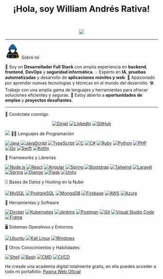 <!DOCTYPE html>
<html>
<head>
	
</head>	
<body>
<h1 align="center">
¡Hola, soy William Andrés Rativa!
</h1>
<br/>
<p align="center">
	<a href="https://github.com/aeonmerx">
		<img src="https://readme-typing-svg.herokuapp.com?lines=Desarrollador+Full+Stack;Especialista+en+IA+y+Seguridad;Experto+en+Backend+y+Frontend;Siempre+aprendiendo%20nuevas%20tecnologías&center=true&width=500&height=45">
	</a>
</p>
<hr>
<img src="https://github.com/0xAbdulKhalid/0xAbdulKhalid/raw/main/assets/mdImages/about_me.gif" width="50px"> Sobre mí

<p>
🌟 Soy un <b>Desarrollador Full Stack</b> con amplia experiencia en <b>backend</b>, <b>frontend</b>, <b>DevOps</b> y <b>seguridad informática</b>.  
💡 Experto en <b>IA</b>, <b>pruebas automatizadas</b> y desarrollo de <b>aplicaciones móviles y web</b>.  
🌱 Apasionado por aprender nuevas tecnologías y técnicas en el mundo del desarrollo.  
🛠️ Trabajo con una amplia gama de lenguajes y herramientas para ofrecer soluciones eficientes y seguras.  
🚀 Estoy abierto a <b>oportunidades de empleo</b> y <b>proyectos desafiantes</b>.
</p>
<hr>
🤝 Conéctate conmigo
<p align="center">
	<a href="mailto:aeon.merx@gmail.com"><img src="https://skillicons.dev/icons?i=gmail" alt="Gmail" /></a>
	<a href="https://www.linkedin.com/in/william-andres-rativa/"><img src="https://skillicons.dev/icons?i=linkedin" alt="LinkedIn" /></a>
	<a href="https://github.com/aeonmerx"><img src="https://skillicons.dev/icons?i=github" alt="GitHub" /></a>
</p>
<img src="https://media2.giphy.com/media/QssGEmpkyEOhBCb7e1/giphy.gif?cid=ecf05e47a0n3gi1bfqntqmob8g9aid1oyj2wr3ds3mg700bl&rid=giphy.gif" width="25">
👨‍💻 Lenguajes de Programación
<p>
    <a href="https://github.com/aeonmerx"><img alt="Java" src="https://skillicons.dev/icons?i=java"></a>
    <a href="https://github.com/aeonmerx"><img alt="JavaScript" src="https://skillicons.dev/icons?i=js"></a>
    <a href="https://github.com/aeonmerx"><img alt="TypeScript" src="https://skillicons.dev/icons?i=typescript"></a>
   <a href="https://github.com/aeonmerx"><img alt="C" src="https://skillicons.dev/icons?i=c"></a>
<a href="https://github.com/aeonmerx"><img alt="C#" src="https://skillicons.dev/icons?i=net"></a>
    <a href="https://github.com/aeonmerx"><img alt="Ruby" src="https://skillicons.dev/icons?i=ruby"></a>
    <a href="https://github.com/aeonmerx"><img alt="Python" src="https://skillicons.dev/icons?i=python"></a>
    <a href="https://github.com/aeonmerx"><img alt="PHP" src="https://skillicons.dev/icons?i=php"></a>
    <a href="https://github.com/aeonmerx"><img alt="Go" src="https://skillicons.dev/icons?i=go"></a>
    <a href="https://github.com/aeonmerx"><img alt="Swift" src="https://skillicons.dev/icons?i=swift"></a>
	    <a href="https://github.com/aeonmerx"><img alt="Kotlin" src="https://skillicons.dev/icons?i=kotlin"></a>
</p>
🧰 Frameworks y Librerías
<p>
    <a href="https://github.com/aeonmerx"><img alt="Node.js" src="https://skillicons.dev/icons?i=nodejs"></a>
    <a href="https://github.com/aeonmerx"><img alt="React" src="https://skillicons.dev/icons?i=react"></a>
    <a href="https://github.com/aeonmerx"><img alt="Angular" src="https://skillicons.dev/icons?i=angular"></a>
    <a href="https://github.com/aeonmerx"><img alt="Spring" src="https://skillicons.dev/icons?i=spring"></a>
    <a href="https://github.com/aeonmerx"><img alt="Bootstrap" src="https://skillicons.dev/icons?i=bootstrap"></a>
    <a href="https://github.com/aeonmerx"><img alt="Tailwind" src="https://skillicons.dev/icons?i=tailwind"></a>
	  <a href="https://github.com/aeonmerx"><img alt="Laravel" src="https://skillicons.dev/icons?i=laravel"></a>
		  <a href="https://github.com/aeonmerx"><img alt="Spring" src="https://skillicons.dev/icons?i=spring"></a>
		  <a href="https://github.com/aeonmerx"><img alt="Django" src="https://skillicons.dev/icons?i=django"></a>
			  <a href="https://github.com/aeonmerx"><img alt="Flask" src="https://skillicons.dev/icons?i=flask"></a>
	  <a href="https://github.com/aeonmerx"><img alt="Unity" src="https://skillicons.dev/icons?i=unity"></a>
</p>
🗄️ Bases de Datos y Hosting en la Nube
<p>
    <a href="https://github.com/aeonmerx"><img alt="MySQL" src="https://skillicons.dev/icons?i=mysql"></a>
    <a href="https://github.com/aeonmerx"><img alt="PostgreSQL" src="https://skillicons.dev/icons?i=postgresql"></a>
    <a href="https://github.com/aeonmerx"><img alt="MongoDB" src="https://skillicons.dev/icons?i=mongodb"></a>
    <a href="https://github.com/aeonmerx"><img alt="Firebase" src="https://skillicons.dev/icons?i=firebase"></a>
    <a href="https://github.com/aeonmerx"><img alt="AWS" src="https://skillicons.dev/icons?i=aws"></a>
    <a href="https://github.com/aeonmerx"><img alt="Azure" src="https://skillicons.dev/icons?i=azure"></a>
</p>
🧰 Herramientas y Software
<p>
    <a href="https://github.com/aeonmerx"><img alt="Docker" src="https://skillicons.dev/icons?i=docker"></a>
    <a href="https://github.com/aeonmerx"><img alt="Kubernetes" src="https://skillicons.dev/icons?i=kubernetes"></a>
    <a href="https://github.com/aeonmerx"><img alt="Jenkins" src="https://skillicons.dev/icons?i=jenkins"></a>
    <a href="https://github.com/aeonmerx"><img alt="Postman" src="https://skillicons.dev/icons?i=postman"></a>
    <a href="https://github.com/aeonmerx"><img alt="Git" src="https://skillicons.dev/icons?i=git"></a>
    <a href="https://github.com/aeonmerx"><img alt="Visual Studio Code" src="https://skillicons.dev/icons?i=vscode"></a>
    <a href="https://github.com/aeonmerx"><img alt="Figma" src="https://skillicons.dev/icons?i=figma"></a>
</p>
🖥️ Sistemas Operativos y Entornos
<p>
    <a href="https://github.com/aeonmerx"><img alt="Ubuntu" src="https://skillicons.dev/icons?i=ubuntu"></a>
    <a href="https://github.com/aeonmerx"><img alt="Kali Linux" src="https://skillicons.dev/icons?i=kali"></a>
    <a href="https://github.com/aeonmerx"><img alt="Windows" src="https://skillicons.dev/icons?i=windows"></a>
</p>
🔧 Otros Conocimientos y Habilidades
<p>
    <a href="https://github.com/aeonmerx"><img alt="Shell" src="https://skillicons.dev/icons?i=shell"></a>
    <a href="https://github.com/aeonmerx"><img alt="Bash" src="https://skillicons.dev/icons?i=bash"></a>
    <a href="https://github.com/aeonmerx"><img alt="CMD" src="https://skillicons.dev/icons?i=cmd"></a>
    <a href="https://github.com/aeonmerx"><img alt="CI/CD" src="https://skillicons.dev/icons?i=ci"></a>

</p>
He creado una academia digital totalmente gratis, en ella puedes acceder a todo mi portafolio:
<a href="http://aeonmerx.eastus.cloudapp.azure.com/">Pagina Web Oficial</a>
</body>
</html>
